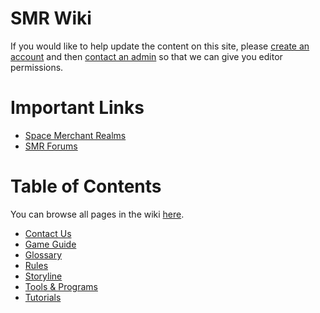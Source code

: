 <!-- TITLE: Home -->
<!-- SUBTITLE: Welcome to the SMR Wiki! -->

# SMR Wiki

If you would like to help update the content on this site, please [create an account](login) and then [contact an admin](contact-us) so that we can give you editor permissions.

# Important Links
* [Space Merchant Realms](http://www.smrealms.de)
* [SMR Forums](https://smrcnn.smrealms.de)

# Table of Contents
You can browse all pages in the wiki [here](all).

* [Contact Us](contact-us)
* [Game Guide](game-guide)
* [Glossary](glossary)
* [Rules](rules)
* [Storyline](storyline)
* [Tools & Programs](tools)
* [Tutorials](tutorials)